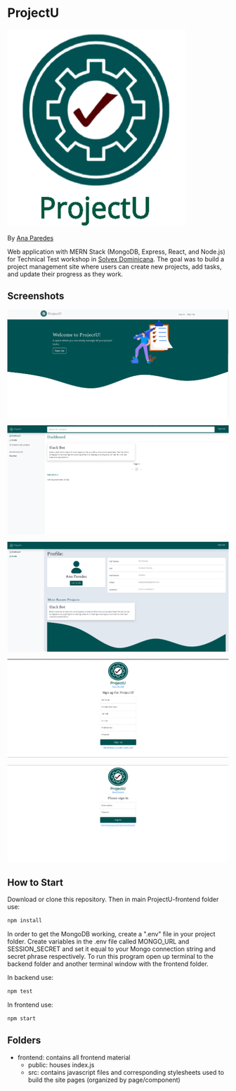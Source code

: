 # ProjectU

![ProjectU Logo](/src/Images/ProjectU.png)

By [Ana Paredes](https://github.com/anagparedes)

Web application with MERN Stack (MongoDB, Express, React, and Node.js) for Technical Test workshop in [Solvex Dominicana](https://solvex.com.do/). The goal was to build a project management site where users can create new projects, add tasks, and update their progress as they work.

## Screenshots

![Landing Page](/src/Images/landing.png)

![Dashboard](/src/Images//dashboard.png)

![Profile Page](/src/Images//profile.png)

![Sign Up Page](/src/Images/register.png)

![Login Page](/src/Images/login.png)

## How to Start

Download or clone this repository. Then in main ProjectU-frontend folder use:

```js
npm install
```

In order to get the MongoDB working, create a ".env" file in your project folder. Create variables in the .env file called MONGO_URL and SESSION_SECRET and set it equal to your Mongo connection string and secret phrase respectively. To run this program open up terminal to the backend folder and another terminal window with the frontend folder.

In backend use:

```js
npm test
```

In frontend use:

```js
npm start
```

## Folders
- frontend: contains all frontend material
  - public: houses index.js
  - src: contains javascript files and corresponding stylesheets used to build the site pages (organized by page/component)
